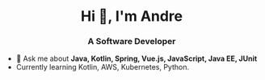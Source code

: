 <h1 align="center">Hi 👋, I'm Andre</h1>
<h3 align="center">A Software Developer</h3>

- 💬 Ask me about **Java, Kotlin, Spring, Vue.js, JavaScript, Java EE, JUnit**
- Currently learning Kotlin, AWS, Kubernetes, Python.

